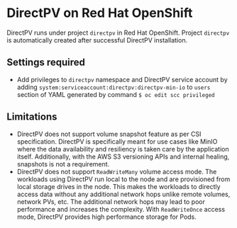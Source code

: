 # DirectPV on Red Hat OpenShift
DirectPV runs under project `directpv` in Red Hat OpenShift. Project `directpv` is automatically created after successful DirectPV installation.

## Settings required
* Add privileges to `directpv` namespace and DirectPV service account by adding `system:serviceaccount:directpv:directpv-min-io` to `users` section of YAML generated by command `$ oc edit scc privileged`

## Limitations
* DirectPV does not support volume snapshot feature as per CSI specification. DirectPV is specifically meant for use cases like MinIO where the data availability and resiliency is taken care by the application itself. Additionally, with the AWS S3 versioning APIs and internal healing, snapshots is not a requirement.
* DirectPV does not support `ReadWriteMany` volume access mode. The workloads using DirectPV run local to the node and are provisioned from local storage drives in the node. This makes the workloads to directly access data without any additional network hops unlike remote volumes, network PVs, etc. The additional network hops may lead to poor performance and increases the complexity. With `ReadWriteOnce` access mode, DirectPV provides high performance storage for Pods.
